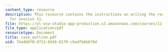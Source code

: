 ```yaml
---
content_type: resource
description: This resource contains the instructions on writing the reaction paper
  for session 11.
file: https://ol-ocw-studio-app-production.s3.amazonaws.com/courses/11-941-disaster-vulnerability-and-resilience-spring-2005/74a4b070d71369100179c8adfb6bb78d_case_outline.pdf
file_type: application/pdf
resourcetype: Document
title: case_outline.pdf
uid: 74a4b070-d713-6910-0179-c8adfb6bb78d
---
```

